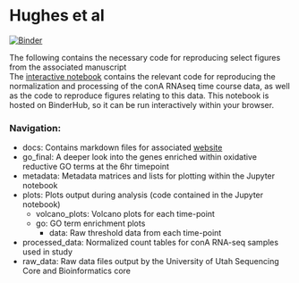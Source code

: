 # Hughes et al

[![Binder](https://mybinder.org/badge_logo.svg)](https://mybinder.org/v2/gh/j-berg/hughes_rnaseq_2019/master?urlpath=https%3A%2F%2Fgithub.com%2Fj-berg%2Fhughes_rnaseq_2019%2Fblob%2Fmaster%2Fhughes_rnaseq.ipynb)



The following contains the necessary code for reproducing select figures from the associated manuscript   
The [interactive notebook]() contains the relevant code for reproducing the normalization and processing of the conA RNAseq time course data, as well as the code to reproduce figures relating to this data. This notebook is hosted on BinderHub, so it can be run interactively within your browser.   

### Navigation:
- docs: Contains markdown files for associated [website](insert_website_here)
- go_final: A deeper look into the genes enriched within oxidative reductive GO terms at the 6hr timepoint
- metadata: Metadata matrices and lists for plotting within the Jupyter notebook
- plots: Plots output during analysis (code contained in the Jupyter notebook)
  - volcano_plots: Volcano plots for each time-point
  - go: GO term enrichment plots
    - data: Raw threshold data from each time-point
- processed_data: Normalized count tables for conA RNA-seq samples used in study
- raw_data: Raw data files output by the University of Utah Sequencing Core and Bioinformatics core

